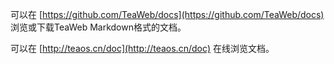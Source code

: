 可以在 [https://github.com/TeaWeb/docs](https://github.com/TeaWeb/docs) 浏览或下载TeaWeb Markdown格式的文档。

可以在 [http://teaos.cn/doc](http://teaos.cn/doc) 在线浏览文档。

